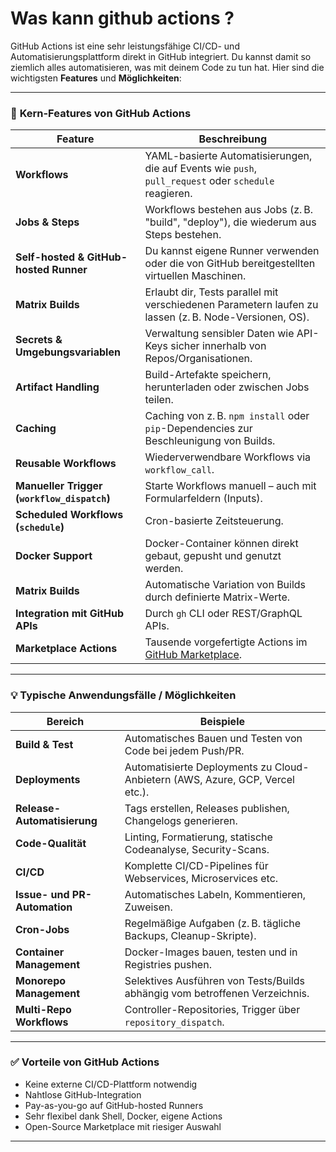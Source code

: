 # Was kann github actions ? 

GitHub Actions ist eine sehr leistungsfähige CI/CD- und Automatisierungsplattform direkt in GitHub integriert. Du kannst damit so ziemlich alles automatisieren, was mit deinem Code zu tun hat. Hier sind die wichtigsten **Features** und **Möglichkeiten**:

---

### 🚀 **Kern-Features von GitHub Actions**

| Feature                                     | Beschreibung                                                                                          |
| ------------------------------------------- | ----------------------------------------------------------------------------------------------------- |
| **Workflows**                               | YAML-basierte Automatisierungen, die auf Events wie `push`, `pull_request` oder `schedule` reagieren. |
| **Jobs & Steps**                            | Workflows bestehen aus Jobs (z. B. "build", "deploy"), die wiederum aus Steps bestehen.               |
| **Self-hosted & GitHub-hosted Runner**      | Du kannst eigene Runner verwenden oder die von GitHub bereitgestellten virtuellen Maschinen.          |
| **Matrix Builds**                           | Erlaubt dir, Tests parallel mit verschiedenen Parametern laufen zu lassen (z. B. Node-Versionen, OS). |
| **Secrets & Umgebungsvariablen**            | Verwaltung sensibler Daten wie API-Keys sicher innerhalb von Repos/Organisationen.                    |
| **Artifact Handling**                       | Build-Artefakte speichern, herunterladen oder zwischen Jobs teilen.                                   |
| **Caching**                                 | Caching von z. B. `npm install` oder `pip`-Dependencies zur Beschleunigung von Builds.                |
| **Reusable Workflows**                      | Wiederverwendbare Workflows via `workflow_call`.                                                      |
| **Manueller Trigger (`workflow_dispatch`)** | Starte Workflows manuell – auch mit Formularfeldern (Inputs).                                         |
| **Scheduled Workflows (`schedule`)**        | Cron-basierte Zeitsteuerung.                                                                          |
| **Docker Support**                          | Docker-Container können direkt gebaut, gepusht und genutzt werden.                                    |
| **Matrix Builds**                           | Automatische Variation von Builds durch definierte Matrix-Werte.                                      |
| **Integration mit GitHub APIs**             | Durch `gh` CLI oder REST/GraphQL APIs.                                                                |
| **Marketplace Actions**                     | Tausende vorgefertigte Actions im [GitHub Marketplace](https://github.com/marketplace?type=actions).  |

---

### 💡 **Typische Anwendungsfälle / Möglichkeiten**

| Bereich                      | Beispiele                                                                     |
| ---------------------------- | ----------------------------------------------------------------------------- |
| **Build & Test**             | Automatisches Bauen und Testen von Code bei jedem Push/PR.                    |
| **Deployments**              | Automatisierte Deployments zu Cloud-Anbietern (AWS, Azure, GCP, Vercel etc.). |
| **Release-Automatisierung**  | Tags erstellen, Releases publishen, Changelogs generieren.                    |
| **Code-Qualität**            | Linting, Formatierung, statische Codeanalyse, Security-Scans.                 |
| **CI/CD**                    | Komplette CI/CD-Pipelines für Webservices, Microservices etc.                 |
| **Issue- und PR-Automation** | Automatisches Labeln, Kommentieren, Zuweisen.                                 |
| **Cron-Jobs**                | Regelmäßige Aufgaben (z. B. tägliche Backups, Cleanup-Skripte).               |
| **Container Management**     | Docker-Images bauen, testen und in Registries pushen.                         |
| **Monorepo Management**      | Selektives Ausführen von Tests/Builds abhängig vom betroffenen Verzeichnis.   |
| **Multi-Repo Workflows**     | Controller-Repositories, Trigger über `repository_dispatch`.                  |

---

### ✅ Vorteile von GitHub Actions

* Keine externe CI/CD-Plattform notwendig
* Nahtlose GitHub-Integration
* Pay-as-you-go auf GitHub-hosted Runners
* Sehr flexibel dank Shell, Docker, eigene Actions
* Open-Source Marketplace mit riesiger Auswahl

---


